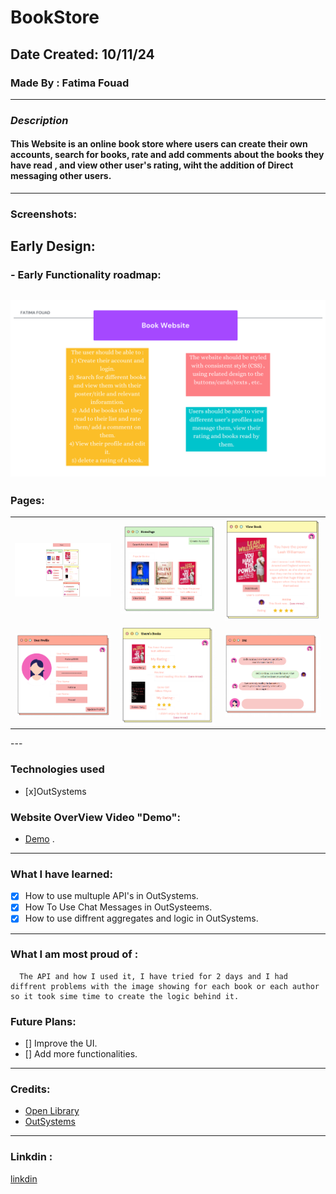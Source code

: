 # BookStore

## Date Created: 10/11/24
### Made By : Fatima Fouad
---
### **_Description_**

#### This Website is an online book store where users can create their own accounts, search for books, rate and add comments about the books they have read , and view other user's rating, wiht the addition of Direct messaging other users.
---

###  Screenshots:
## Early Design:
### - Early Functionality roadmap:
## ![RoadMAp](RoadMap.png)

### Pages:
<table>
  <tr>
    <td><img src="HomePage.png" alt="HomePage" style="width:300px;"></td>
    <td><img src="P1.PNG" alt="PageOne" style="width:300px;"></td>
    <td><img src="P2.PNG" alt="PageTwo" style="width:300px;"></td>
  </tr>
  <tr>
    <td><img src="P3.PNG" alt="PageThree" style="width:300px;"></td>
    <td><img src="P4.PNG" alt="PageFour" style="width:300px;"></td>
    <td><img src="P5.PNG" alt="PageFive" style="width:300px;"></td>
  </tr>
</table>
---

### Technologies used

- [x]OutSystems

  
### Website OverView Video "Demo":
- [Demo](booklycompressed.mp4) .
---
### What I have learned:

- [x] How to use multuple API's in OutSystems.
- [x] How To Use Chat Messages in OutSysteems.
- [x] How to use diffrent aggregates and logic in OutSystems. 
---
### What I am most proud of :

```
  The API and how I used it, I have tried for 2 days and I had diffrent problems with the image showing for each book or each author so it took sime time to create the logic behind it.

```
### Future Plans:
- [] Improve the UI.
- [] Add more functionalities.
---
### Credits:
- [Open Library](https://openlibrary.org/dev/docs/api/search)
- [OutSystems](https://www.outsystems.com/)
---
### Linkdin :
[linkdin](https://www.linkedin.com/in/fatima-fouad-29626312a)
